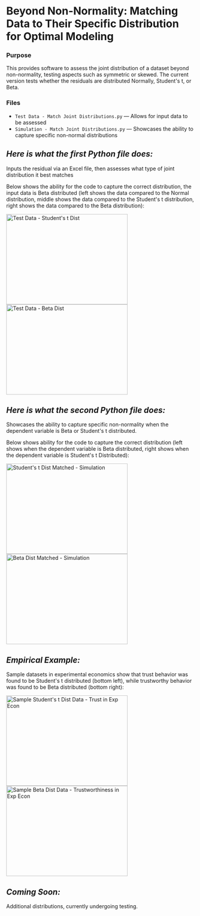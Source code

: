 # Beyond Non-Normality: Matching Data to Their Specific Distribution for Optimal Modeling

### Purpose
This provides software to assess the joint distribution of a dataset beyond non-normality, testing aspects such as symmetric or skewed. The current version tests whether the residuals are distributed Normally, Student's t, or Beta.


### Files
- `Test Data - Match Joint Distributions.py` — Allows for input data to be assessed 
- `Simulation - Match Joint Distributions.py` — Showcases the ability to capture specific non-normal distributions


## <em>Here is what the first Python file does:</em>
Inputs the residual via an Excel file, then assesses what type of joint distribution it best matches

Below shows the ability for the code to capture the correct distribution, the input data is Beta distributed (left shows the data compared to the Normal distribution, middle shows the data compared to the Student's t distribution, right shows the data compared to the Beta distribution):

<img width="324" height="241" alt="Test Data - Student's t Dist" src="https://github.com/user-attachments/assets/763a13f6-4eeb-4394-8097-58f785b93712" />
<img width="324" height="241" alt="Test Data - Beta Dist" src="https://github.com/user-attachments/assets/a9cba263-6e8c-4ecd-95dd-c2d3988a6db5" />


## <em>Here is what the second Python file does:</em>
Showcases the ability to capture specific non-normality when the dependent variable is Beta or Student's t distributed.

Below shows ability for the code to capture the correct distribution (left shows when the dependent variable is Beta distributed, right shows when the dependent variable is Student's t Distributed):

<img width="324" height="241" alt="Student's t Dist Matched - Simulation" src="https://github.com/user-attachments/assets/cfd1c0ef-e922-473d-93ba-a697abbb587c" />
<img width="324" height="241" alt="Beta Dist Matched - Simulation" src="https://github.com/user-attachments/assets/2dfedc36-2616-429e-a9fe-5c38b8d2422f" />


## <em>Empirical Example:</em>
Sample datasets in experimental economics show that trust behavior was found to be Student's t distributed (bottom left), while trustworthy behavior was found to be Beta distributed (bottom right):

<img width="324" height="241" alt="Sample Student's t Dist Data - Trust in Exp Econ" src="https://github.com/user-attachments/assets/90c4631f-0c73-466b-885d-3365c8384568" />
<img width="324" height="241" alt="Sample Beta Dist Data - Trustworthiness in Exp Econ" src="https://github.com/user-attachments/assets/ef55f8b9-7e48-4347-9161-60741eb38605" />

## <em>Coming Soon:</em>
Additional distributions, currently undergoing testing.
